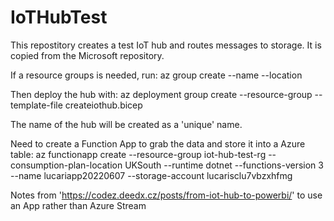 # IoTHubTest

This repostitory creates a test IoT hub and routes messages to storage. It is copied from the Microsoft repository.

If a resource groups is needed, run:
    az group create --name <resourcegroupname> --location <location>
  
Then deploy the hub with:
    az deployment group create --resource-group <resourcegroupname> --template-file createiothub.bicep
  
The name of the hub will be created as a 'unique' name.
    
Need to create a Function App to grab the data and store it into a Azure table:
    az functionapp create --resource-group iot-hub-test-rg --consumption-plan-location UKSouth --runtime dotnet --functions-version 3 --name lucariapp20220607 --storage-account lucarisclu7vbzxhfmg
    
Notes from 'https://codez.deedx.cz/posts/from-iot-hub-to-powerbi/' to use an App rather than Azure Stream
  

  

